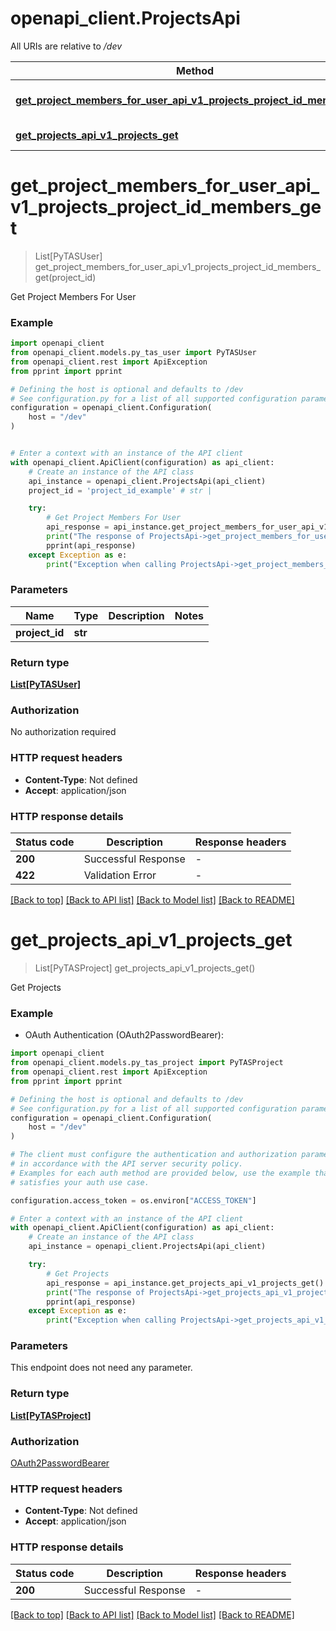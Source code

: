 # openapi_client.ProjectsApi

All URIs are relative to */dev*

Method | HTTP request | Description
------------- | ------------- | -------------
[**get_project_members_for_user_api_v1_projects_project_id_members_get**](ProjectsApi.md#get_project_members_for_user_api_v1_projects_project_id_members_get) | **GET** /api/v1/projects/{project_id}/members | Get Project Members For User
[**get_projects_api_v1_projects_get**](ProjectsApi.md#get_projects_api_v1_projects_get) | **GET** /api/v1/projects | Get Projects


# **get_project_members_for_user_api_v1_projects_project_id_members_get**
> List[PyTASUser] get_project_members_for_user_api_v1_projects_project_id_members_get(project_id)

Get Project Members For User

### Example


```python
import openapi_client
from openapi_client.models.py_tas_user import PyTASUser
from openapi_client.rest import ApiException
from pprint import pprint

# Defining the host is optional and defaults to /dev
# See configuration.py for a list of all supported configuration parameters.
configuration = openapi_client.Configuration(
    host = "/dev"
)


# Enter a context with an instance of the API client
with openapi_client.ApiClient(configuration) as api_client:
    # Create an instance of the API class
    api_instance = openapi_client.ProjectsApi(api_client)
    project_id = 'project_id_example' # str | 

    try:
        # Get Project Members For User
        api_response = api_instance.get_project_members_for_user_api_v1_projects_project_id_members_get(project_id)
        print("The response of ProjectsApi->get_project_members_for_user_api_v1_projects_project_id_members_get:\n")
        pprint(api_response)
    except Exception as e:
        print("Exception when calling ProjectsApi->get_project_members_for_user_api_v1_projects_project_id_members_get: %s\n" % e)
```



### Parameters


Name | Type | Description  | Notes
------------- | ------------- | ------------- | -------------
 **project_id** | **str**|  | 

### Return type

[**List[PyTASUser]**](PyTASUser.md)

### Authorization

No authorization required

### HTTP request headers

 - **Content-Type**: Not defined
 - **Accept**: application/json

### HTTP response details

| Status code | Description | Response headers |
|-------------|-------------|------------------|
**200** | Successful Response |  -  |
**422** | Validation Error |  -  |

[[Back to top]](#) [[Back to API list]](../README.md#documentation-for-api-endpoints) [[Back to Model list]](../README.md#documentation-for-models) [[Back to README]](../README.md)

# **get_projects_api_v1_projects_get**
> List[PyTASProject] get_projects_api_v1_projects_get()

Get Projects

### Example

* OAuth Authentication (OAuth2PasswordBearer):

```python
import openapi_client
from openapi_client.models.py_tas_project import PyTASProject
from openapi_client.rest import ApiException
from pprint import pprint

# Defining the host is optional and defaults to /dev
# See configuration.py for a list of all supported configuration parameters.
configuration = openapi_client.Configuration(
    host = "/dev"
)

# The client must configure the authentication and authorization parameters
# in accordance with the API server security policy.
# Examples for each auth method are provided below, use the example that
# satisfies your auth use case.

configuration.access_token = os.environ["ACCESS_TOKEN"]

# Enter a context with an instance of the API client
with openapi_client.ApiClient(configuration) as api_client:
    # Create an instance of the API class
    api_instance = openapi_client.ProjectsApi(api_client)

    try:
        # Get Projects
        api_response = api_instance.get_projects_api_v1_projects_get()
        print("The response of ProjectsApi->get_projects_api_v1_projects_get:\n")
        pprint(api_response)
    except Exception as e:
        print("Exception when calling ProjectsApi->get_projects_api_v1_projects_get: %s\n" % e)
```



### Parameters

This endpoint does not need any parameter.

### Return type

[**List[PyTASProject]**](PyTASProject.md)

### Authorization

[OAuth2PasswordBearer](../README.md#OAuth2PasswordBearer)

### HTTP request headers

 - **Content-Type**: Not defined
 - **Accept**: application/json

### HTTP response details

| Status code | Description | Response headers |
|-------------|-------------|------------------|
**200** | Successful Response |  -  |

[[Back to top]](#) [[Back to API list]](../README.md#documentation-for-api-endpoints) [[Back to Model list]](../README.md#documentation-for-models) [[Back to README]](../README.md)

